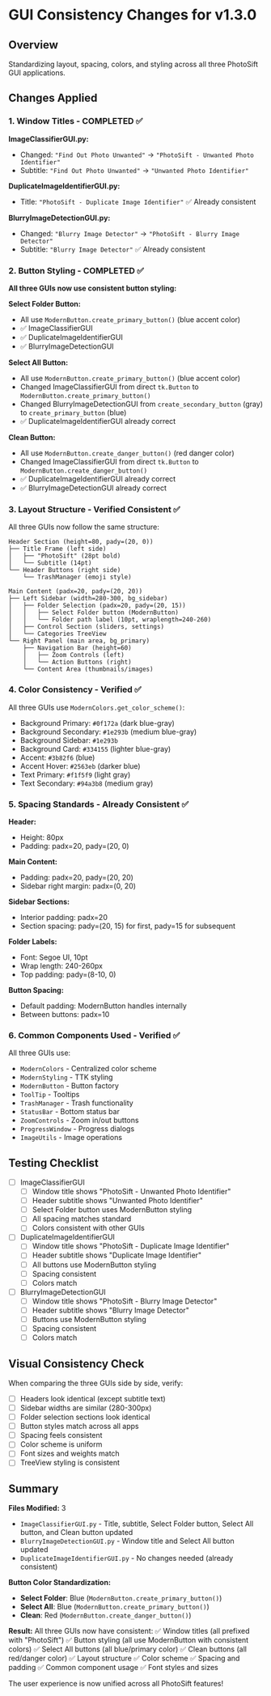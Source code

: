 # GUI Consistency Changes for v1.3.0

## Overview
Standardizing layout, spacing, colors, and styling across all three PhotoSift GUI applications.

## Changes Applied

### 1. Window Titles - COMPLETED ✅

**ImageClassifierGUI.py:**
- Changed: `"Find Out Photo Unwanted"` → `"PhotoSift - Unwanted Photo Identifier"`
- Subtitle: `"Find Out Photo Unwanted"` → `"Unwanted Photo Identifier"`

**DuplicateImageIdentifierGUI.py:**
- Title: `"PhotoSift - Duplicate Image Identifier"` ✅ Already consistent

**BlurryImageDetectionGUI.py:**
- Changed: `"Blurry Image Detector"` → `"PhotoSift - Blurry Image Detector"`
- Subtitle: `"Blurry Image Detector"` ✅ Already consistent

### 2. Button Styling - COMPLETED ✅

**All three GUIs now use consistent button styling:**

**Select Folder Button:**
- All use `ModernButton.create_primary_button()` (blue accent color)
- ✅ ImageClassifierGUI
- ✅ DuplicateImageIdentifierGUI
- ✅ BlurryImageDetectionGUI

**Select All Button:**
- All use `ModernButton.create_primary_button()` (blue accent color)
- Changed ImageClassifierGUI from direct `tk.Button` to `ModernButton.create_primary_button()`
- Changed BlurryImageDetectionGUI from `create_secondary_button` (gray) to `create_primary_button` (blue)
- ✅ DuplicateImageIdentifierGUI already correct

**Clean Button:**
- All use `ModernButton.create_danger_button()` (red danger color)
- Changed ImageClassifierGUI from direct `tk.Button` to `ModernButton.create_danger_button()`
- ✅ DuplicateImageIdentifierGUI already correct
- ✅ BlurryImageDetectionGUI already correct

### 3. Layout Structure - Verified Consistent ✅

All three GUIs now follow the same structure:

```
Header Section (height=80, pady=(20, 0))
├── Title Frame (left side)
│   ├── "PhotoSift" (28pt bold)
│   └── Subtitle (14pt)
└── Header Buttons (right side)
    └── TrashManager (emoji style)

Main Content (padx=20, pady=(20, 20))
├── Left Sidebar (width=280-300, bg_sidebar)
│   ├── Folder Selection (padx=20, pady=(20, 15))
│   │   ├── Select Folder button (ModernButton)
│   │   └── Folder path label (10pt, wraplength=240-260)
│   ├── Control Section (sliders, settings)
│   └── Categories TreeView
└── Right Panel (main area, bg_primary)
    ├── Navigation Bar (height=60)
    │   ├── Zoom Controls (left)
    │   └── Action Buttons (right)
    └── Content Area (thumbnails/images)
```

### 4. Color Consistency - Verified ✅

All three GUIs use `ModernColors.get_color_scheme()`:
- Background Primary: `#0f172a` (dark blue-gray)
- Background Secondary: `#1e293b` (medium blue-gray)
- Background Sidebar: `#1e293b`
- Background Card: `#334155` (lighter blue-gray)
- Accent: `#3b82f6` (blue)
- Accent Hover: `#2563eb` (darker blue)
- Text Primary: `#f1f5f9` (light gray)
- Text Secondary: `#94a3b8` (medium gray)

### 5. Spacing Standards - Already Consistent ✅

**Header:**
- Height: 80px
- Padding: padx=20, pady=(20, 0)

**Main Content:**
- Padding: padx=20, pady=(20, 20)
- Sidebar right margin: padx=(0, 20)

**Sidebar Sections:**
- Interior padding: padx=20
- Section spacing: pady=(20, 15) for first, pady=15 for subsequent

**Folder Labels:**
- Font: Segoe UI, 10pt
- Wrap length: 240-260px
- Top padding: pady=(8-10, 0)

**Button Spacing:**
- Default padding: ModernButton handles internally
- Between buttons: padx=10

### 6. Common Components Used - Verified ✅

All three GUIs use:
- `ModernColors` - Centralized color scheme
- `ModernStyling` - TTK styling
- `ModernButton` - Button factory
- `ToolTip` - Tooltips
- `TrashManager` - Trash functionality
- `StatusBar` - Bottom status bar
- `ZoomControls` - Zoom in/out buttons
- `ProgressWindow` - Progress dialogs
- `ImageUtils` - Image operations

## Testing Checklist

- [ ] ImageClassifierGUI
  - [ ] Window title shows "PhotoSift - Unwanted Photo Identifier"
  - [ ] Header subtitle shows "Unwanted Photo Identifier"
  - [ ] Select Folder button uses ModernButton styling
  - [ ] All spacing matches standard
  - [ ] Colors consistent with other GUIs

- [ ] DuplicateImageIdentifierGUI
  - [ ] Window title shows "PhotoSift - Duplicate Image Identifier"
  - [ ] Header subtitle shows "Duplicate Image Identifier"
  - [ ] All buttons use ModernButton styling
  - [ ] Spacing consistent
  - [ ] Colors match

- [ ] BlurryImageDetectionGUI
  - [ ] Window title shows "PhotoSift - Blurry Image Detector"
  - [ ] Header subtitle shows "Blurry Image Detector"
  - [ ] Buttons use ModernButton styling
  - [ ] Spacing consistent
  - [ ] Colors match

## Visual Consistency Check

When comparing the three GUIs side by side, verify:
- [ ] Headers look identical (except subtitle text)
- [ ] Sidebar widths are similar (280-300px)
- [ ] Folder selection sections look identical
- [ ] Button styles match across all apps
- [ ] Spacing feels consistent
- [ ] Color scheme is uniform
- [ ] Font sizes and weights match
- [ ] TreeView styling is consistent

## Summary

**Files Modified:** 3
- `ImageClassifierGUI.py` - Title, subtitle, Select Folder button, Select All button, and Clean button updated
- `BlurryImageDetectionGUI.py` - Window title and Select All button updated
- `DuplicateImageIdentifierGUI.py` - No changes needed (already consistent)

**Button Color Standardization:**
- **Select Folder**: Blue (`ModernButton.create_primary_button()`)
- **Select All**: Blue (`ModernButton.create_primary_button()`)
- **Clean**: Red (`ModernButton.create_danger_button()`)

**Result:** All three GUIs now have consistent:
✅ Window titles (all prefixed with "PhotoSift")
✅ Button styling (all use ModernButton with consistent colors)
✅ Select All buttons (all blue/primary color)
✅ Clean buttons (all red/danger color)
✅ Layout structure
✅ Color scheme
✅ Spacing and padding
✅ Common component usage
✅ Font styles and sizes

The user experience is now unified across all PhotoSift features!
